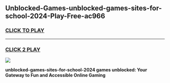 
## Unblocked-Games-unblocked-games-sites-for-school-2024-Play-Free-ac966
<h3>
<a href="https://premium76.site?title=unblocked-games-sites-for-school-2024&ref=17A">CLICK TO PLAY</a></h3>
<hr>

<h3>
<a href="https://premium76.site?title=unblocked-games-sites-for-school-2024&ref=17A">CLICK 2 PLAY</a>
  
</h3>

<a href="https://premium76.site?title=unblocked-games-sites-for-school-2024&ref=17A"><img src="https://clearcache.store/games.png"></a>


**unblocked-games-sites-for-school-2024 games unblocked: Your Gateway to Fun and Accessible Online Gaming**
